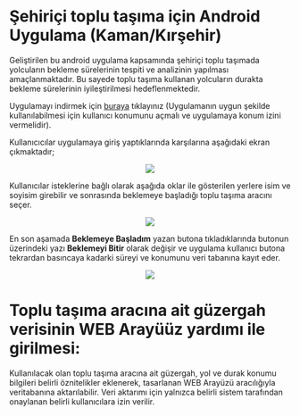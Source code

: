 # Şehiriçi toplu taşıma için Android Uygulama (Kaman/Kırşehir)

Geliştirilen bu android uygulama kapsamında şehiriçi toplu taşımada yolcuların bekleme sürelerinin tespiti ve analizinin yapılması amaçlanmaktadır. Bu sayede toplu taşıma kullanan yolcuların durakta bekleme sürelerinin iyileştirilmesi hedeflenmektedir.

Uygulamayı indirmek için [buraya](https://github.com/aliardatrcn/Kaman-Kirsehir-AndroidApp/blob/main/Android_Uygulama/app-debug.apk) tıklayınız (Uygulamanın uygun şekilde kullanılabilmesi için kullanıcı konumunu açmalı ve uygulamaya konum izini vermelidir).

Kullanıcıcılar uygulamaya giriş yaptıklarında karşılarına aşağıdaki ekran çıkmaktadır;

<p align="center">
  <img src="https://github.com/aliardatrcn/Kaman-Kirsehir-AndroidApp/blob/main/Android_Uygulama/origin.jpeg"/>
</p>

Kullanıcılar isteklerine bağlı olarak aşağıda oklar ile gösterilen yerlere isim ve soyisim girebilir ve sonrasında beklemeye başladığı toplu taşıma aracını seçer.

<p align="center">
  <img src="https://github.com/aliardatrcn/Kaman-Kirsehir-AndroidApp/blob/main/Android_Uygulama/secenek.jpeg"/>
</p>

En son aşamada **Beklemeye Başladım** yazan butona tıkladıklarında butonun üzerindeki yazı **Beklemeyi Bitir** olarak değişir ve uygulama kullanıcı butona tekrardan basıncaya kadarki süreyi ve konumunu veri tabanına kayıt eder.

<p align="center">
  <img src="https://github.com/aliardatrcn/Kaman-Kirsehir-AndroidApp/blob/main/Android_Uygulama/bekleme.jpeg"/>
</p>

# Toplu taşıma aracına ait güzergah verisinin WEB Arayüüz yardımı ile girilmesi:

Kullanılacak olan toplu taşıma aracına ait güzergah, yol ve durak konumu bilgileri belirli öznitelikler eklenerek, tasarlanan WEB Arayüzü aracılığıyla veritabanına aktarılabilir.
Veri aktarımı için yalnızca belirli sistem tarafından onaylanan belirli kullanıcılara  izin verilir. 

